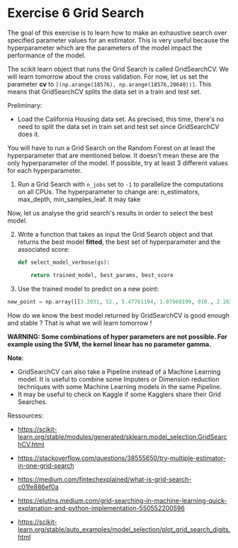 # Exercise 6 Grid Search

The goal of this exercise is to learn how to make an exhaustive search over specified parameter values for an estimator. This is very useful because the hyperparameter which are the parameters of the model impact the performance of the model.

The scikit learn object that runs the Grid Search is called GridSearchCV. We will learn tomorrow about the cross validation. For now, let us set the parameter **cv** to `[(np.arange(18576), np.arange(18576,20640))]`.
This means that GridSearchCV splits the data set in a train and test set.

Preliminary:

- Load the California Housing data set. As precised, this time, there's no need to split the data set in train set and test set since GridSearchCV does it.

You will have to run a Grid Search on the Random Forest on at least the hyperparameter that are mentioned below. It doesn't mean these are the only hyperparameter of the model. If possible, try at least 3 different values for each hyperparameter.

1. Run a Grid Search with `n_jobs` set to `-1` to parallelize the computations on all CPUs. The hyperparameter to change are: n_estimators, max_depth, min_samples_leaf. It may take

Now, let us analyse the grid search's results in order to select the best model.

2. Write a function that takes as input the Grid Search object and that returns the best model **fitted**, the best set of hyperparameter and the associated score:

    ```python
    def select_model_verbose(gs):

        return trained_model, best_params, best_score
    ```

3. Use the trained model to predict on a new point:

```python
new_point = np.array([[3.2031, 52., 5.47761194, 1.07960199, 910., 2.26368159, 37.85, -122.26]])
```

How do we know the best model returned by GridSearchCV is good enough and stable ? That is what we will learn tomorrow !

**WARNING: Some combinations of hyper parameters are not possible. For example using the SVM, the kernel linear has no parameter gamma.**

**Note**:

- GridSearchCV can also take a Pipeline instead of a Machine Learning model. It is useful to combine some Imputers or Dimension reduction techniques with some Machine Learning models in the same Pipeline.
- It may be useful to check on Kaggle if some Kagglers share their Grid Searches.

Ressources:

- https://scikit-learn.org/stable/modules/generated/sklearn.model_selection.GridSearchCV.html

- https://stackoverflow.com/questions/38555650/try-multiple-estimator-in-one-grid-search

- https://medium.com/fintechexplained/what-is-grid-search-c01fe886ef0a

- https://elutins.medium.com/grid-searching-in-machine-learning-quick-explanation-and-python-implementation-550552200596

- https://scikit-learn.org/stable/auto_examples/model_selection/plot_grid_search_digits.html